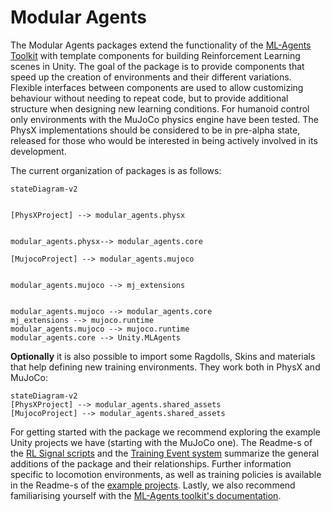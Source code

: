 # Modular Agents

The Modular Agents packages extend the functionality of the [ML-Agents Toolkit](https://github.com/Unity-Technologies/ml-agents) with template components for building Reinforcement Learning scenes in Unity. 
The goal of the package is to provide components that speed up the creation of environments and their different variations. Flexible interfaces between components are used to allow customizing behaviour without 
needing to repeat code, but to provide additional structure when designing new learning conditions. For humanoid control only environments with the MuJoCo physics engine have been tested. 
The PhysX implementations should be considered to be in pre-alpha state, released for those who would be interested in being actively involved in its development.

The current organization of packages is as follows:

```mermaid
stateDiagram-v2


[PhysXProject] --> modular_agents.physx


modular_agents.physx--> modular_agents.core 

[MujocoProject] --> modular_agents.mujoco 


modular_agents.mujoco --> mj_extensions


modular_agents.mujoco --> modular_agents.core
mj_extensions --> mujoco.runtime
modular_agents.mujoco --> mujoco.runtime 
modular_agents.core --> Unity.MLAgents
```

**Optionally** it is also possible to import some Ragdolls, Skins and materials that help defining new training environments. They work both in PhysX and MuJoCo:

```mermaid
stateDiagram-v2
[PhysXProject] --> modular_agents.shared_assets
[MujocoProject] --> modular_agents.shared_assets
```

For getting started with the package we recommend exploring the example Unity projects we have (starting with the MuJoCo one). The Readme-s of the [RL Signal scripts](<core/Runtime/RL Signals/README.md>) and the [Training Event system](<core/Runtime/Training Event System/README.md>) summarize the general additions of the package and their relationships.
Further information specific to locomotion environments, as well as training policies is available in the Readme-s of the [example projects](../UnityMjExamples/README.md). Lastly, we also recommend familiarising yourself with the [ML-Agents toolkit's documentation](https://unity-technologies.github.io/ml-agents/).

